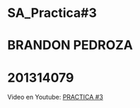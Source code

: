 # SA_Practica#3
# BRANDON PEDROZA
# 201314079

Video en Youtube: [PRACTICA #3](https://youtu.be/1T6-8DZpSHs)
